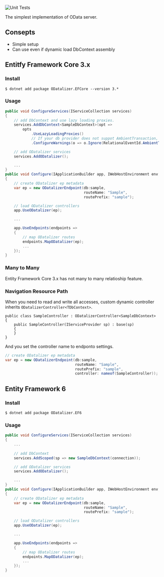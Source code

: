 ![Unit Tests](https://github.com/commerble/ODatalizer/workflows/test/badge.svg)

The simplest implementation of OData server.

## Consepts

* Simple setup
* Can use even if dynamic load DbContext assembly

## Entitfy Framework Core 3.x

### Install

    $ dotnet add package ODatalizer.EFCore --version 3.*

### Usage

```cs:Startup.cs
public void ConfigureServices(IServiceCollection services)
{
    // add DbContext and use lazy loading proxies.
    services.AddDbContext<SampleDbContext>(opt => 
        opts
            .UseLazyLoadingProxies()
            // If your db provider does not suppot AmbientTransaction, ignore the warning.
            .ConfigureWarnings(o => o.Ignore(RelationalEventId.AmbientTransactionWarning)));

    // add ODatalizer services
    services.AddODatalizer();

    ...
}
public void Configure(IApplicationBuilder app, IWebHostEnvironment env, SampleDbContext sample)
{
    // create ODatalizer ep metadata
    var ep = new ODatalizerEndpoint(db:sample, 
                                    routeName: "Sample", 
                                    routePrefix: "sample");

    // load ODatalizer controllers
    app.UseODatalizer(ep);

    ...

    app.UseEndpoints(endpoints =>
    {
        // map ODatalizer routes
        endpoints.MapODatalizer(ep);
        ...
    });
}
```

### Many to Many

Entity Framework Core 3.x has not many to many relatioship feature.

### Navigation Resource Path
When you need to read and write all accesses, custom dynamic controller inherits `ODatalizerController<TDbContext>`.

```cs:SampleController
public class SampleController : ODatalizerController<SampleDbContext>
{
    public SampleController(IServiceProvider sp) : base(sp)
    {
    }
}
```

And you set the controller name to endponto settings.

```cs:Startup.cs
// create ODatalizer ep metadata
var ep = new ODatalizerEndpoint(db:sample, 
                                routeName: "Sample", 
                                routePrefix: "sample",
                                controller: nameof(SampleController));
```

## Entity Framework 6

### Install

    $ dotnet add package ODatalizer.EF6

### Usage

```cs:Startup.cs
public void ConfigureServices(IServiceCollection services)
{
    ...
    
    // add DbContext
    services.AddScoped(sp => new SampleDbContext(connection));

    // add ODatalizer services
    services.AddODatalizer();

    ...
}
public void Configure(IApplicationBuilder app, IWebHostEnvironment env, SampleDbContext sample)
{
    // create ODatalizer ep metadata
    var ep = new ODatalizerEndpoint(db:sample, 
                                    routeName: "Sample", 
                                    routePrefix: "sample");

    // load ODatalizer controllers
    app.UseODatalizer(ep);

    ...

    app.UseEndpoints(endpoints =>
    {
        // map ODatalizer routes
        endpoints.MapODatalizer(ep);
        ...
    });
}
```
